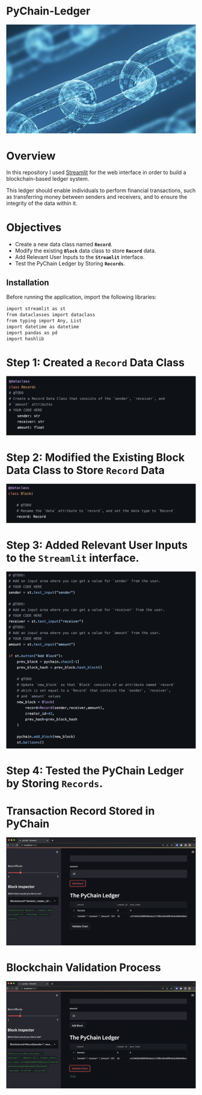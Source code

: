 # PyChain-Ledger

![Display](Resources/Blockchain.png)

# Overview

In this repository I used [Streamlit](https://streamlit.io/) for the web interface in order to build a blockchain-based ledger system.

This ledger should enable individuals to perform financial transactions, such as transferring money between senders and receivers, and to ensure the integrity of the data within it.

# Objectives

* Create a new data class named **`Record`**.
* Modify the existing **`Block`** data class to store **`Record`** data.
* Add Relevant User Inputs to the **`Streamlit`** interface.
* Test the PyChain Ledger by Storing **`Records`**.

## Installation

Before running the application, import the following libraries:

````
import streamlit as st
from dataclasses import dataclass
from typing import Any, List
import datetime as datetime
import pandas as pd
import hashlib
````


# Step 1: Created a **`Record`** Data Class

![Display](Resources/dataclass.png)


# Step 2: Modified the Existing Block Data Class to Store **`Record`** Data

![Display](Resources/Blockmodification.png)


# Step 3: Added Relevant User Inputs to the **`Streamlit`** interface.

![Display](Resources/userinputs.png)

# Step 4: Tested the PyChain Ledger by Storing **`Records`**.

# Transaction Record Stored in PyChain 

![Display](Resources/Addingnewblock.png)

# Blockchain Validation Process

![Display](Resources/BlockchainvalidationPychain.png)
